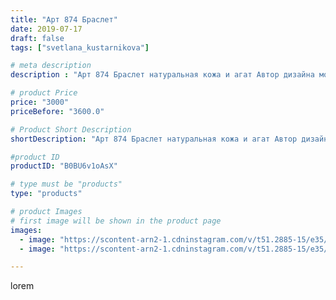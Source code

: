 ```yaml
---
title: "Арт 874 Браслет"
date: 2019-07-17
draft: false
tags: ["svetlana_kustarnikova"]

# meta description
description : "Арт 874 Браслет натуральная кожа и агат Автор дизайна модели mea _ elena _"

# product Price
price: "3000"
priceBefore: "3600.0"

# Product Short Description
shortDescription: "Арт 874 Браслет натуральная кожа и агат Автор дизайна модели mea _ elena _"

#product ID
productID: "B0BU6v1oAsX"

# type must be "products"
type: "products"

# product Images
# first image will be shown in the product page
images:
  - image: "https://scontent-arn2-1.cdninstagram.com/v/t51.2885-15/e35/s1080x1080/66647852_179965916355187_3959284229693528241_n.jpg?tp=1&_nc_ht=scontent-arn2-1.cdninstagram.com&_nc_cat=107&_nc_ohc=7en1cFLLQTMAX9WywkI&oh=478bc03ebb2399d3d44fb769b5dec797&oe=606B08CF&ig_cache_key=MjA5MDA0MzY5Mzg3NzcxNzY3OA%3D%3D.2"
  - image: "https://scontent-arn2-1.cdninstagram.com/v/t51.2885-15/e35/s1080x1080/66614622_704528243325592_4096738797358732028_n.jpg?tp=1&_nc_ht=scontent-arn2-1.cdninstagram.com&_nc_cat=104&_nc_ohc=Y1psqXueUHQAX906xlx&oh=619d85db578adc431f9d5c840807e4ea&oe=60699EE9&ig_cache_key=MjA5MDA0MzY5Mzg5NDUxODM3Ng%3D%3D.2"

---
```

lorem

